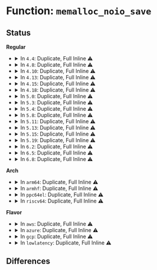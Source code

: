 # Function: <code>memalloc_noio_save</code>

## Status
<b>Regular</b>
<ul>
<li>
<details>
<summary>In <code>4.4</code>: Duplicate, Full Inline ⚠️</summary>

**Collision:** Static Duplication

**Inline:** Full

**Transformation:** False

**Instances:**

```
In drivers/base/power/runtime.c (ffffffff815561dc)
Location: include/linux/sched.h:2134
Inline: True
Inline callers:
  - drivers/base/power/runtime.c:rpm_callback
```
```
In drivers/usb/core/hub.c (ffffffff816070e7)
Location: include/linux/sched.h:2134
Inline: True
Inline callers:
  - drivers/usb/core/hub.c:usb_reset_device
```
```
In drivers/md/dm-ioctl.c (ffffffff816aa0cd)
Location: include/linux/sched.h:2134
Inline: True
Inline callers:
  - drivers/md/dm-ioctl.c:ctl_ioctl
```
</details>
</li>
<li>
<details>
<summary>In <code>4.8</code>: Duplicate, Full Inline ⚠️</summary>

**Collision:** Static Duplication

**Inline:** Full

**Transformation:** False

**Instances:**

```
In drivers/base/power/runtime.c (ffffffff815a821c)
Location: include/linux/sched.h:2276
Inline: True
Inline callers:
  - drivers/base/power/runtime.c:rpm_callback
```
```
In drivers/usb/core/hub.c (ffffffff81666e43)
Location: include/linux/sched.h:2276
Inline: True
Inline callers:
  - drivers/usb/core/hub.c:usb_reset_device
```
```
In drivers/md/dm-ioctl.c (ffffffff8170a4d1)
Location: include/linux/sched.h:2276
Inline: True
Inline callers:
  - drivers/md/dm-ioctl.c:ctl_ioctl
```
</details>
</li>
<li>
<details>
<summary>In <code>4.10</code>: Duplicate, Full Inline ⚠️</summary>

**Collision:** Static Duplication

**Inline:** Full

**Transformation:** False

**Instances:**

```
In drivers/base/power/runtime.c (ffffffff815d6d0c)
Location: include/linux/sched.h:2368
Inline: True
Inline callers:
  - drivers/base/power/runtime.c:rpm_callback
```
```
In drivers/usb/core/hub.c (ffffffff81694b73)
Location: include/linux/sched.h:2368
Inline: True
Inline callers:
  - drivers/usb/core/hub.c:usb_reset_device
```
```
In drivers/md/dm-ioctl.c (ffffffff8173c3a1)
Location: include/linux/sched.h:2368
Inline: True
Inline callers:
  - drivers/md/dm-ioctl.c:ctl_ioctl
```
</details>
</li>
<li>
<details>
<summary>In <code>4.13</code>: Duplicate, Full Inline ⚠️</summary>

**Collision:** Static Duplication

**Inline:** Full

**Transformation:** False

**Instances:**

```
In drivers/base/power/runtime.c (ffffffff815eb706)
Location: include/linux/sched/mm.h:170
Inline: True
Inline callers:
  - drivers/base/power/runtime.c:rpm_callback
```
```
In drivers/nvdimm/bus.c (ffffffff8162e1fb)
Location: include/linux/sched/mm.h:170
Inline: True
Inline callers:
  - drivers/nvdimm/bus.c:nvdimm_clear_poison
  - drivers/nvdimm/bus.c:nvdimm_clear_poison
```
```
In drivers/usb/core/hub.c (ffffffff816a9fc6)
Location: include/linux/sched/mm.h:170
Inline: True
Inline callers:
  - drivers/usb/core/hub.c:usb_reset_device
```
```
In drivers/md/dm-ioctl.c (ffffffff81755c0d)
Location: include/linux/sched/mm.h:170
Inline: True
Inline callers:
  - drivers/md/dm-ioctl.c:ctl_ioctl
```
</details>
</li>
<li>
<details>
<summary>In <code>4.15</code>: Duplicate, Full Inline ⚠️</summary>

**Collision:** Static Duplication

**Inline:** Full

**Transformation:** False

**Instances:**

```
In drivers/base/power/runtime.c (ffffffff81652af6)
Location: include/linux/sched/mm.h:179
Inline: True
Inline callers:
  - drivers/base/power/runtime.c:rpm_callback
```
```
In drivers/nvdimm/bus.c (ffffffff816969bb)
Location: include/linux/sched/mm.h:179
Inline: True
Inline callers:
  - drivers/nvdimm/bus.c:nvdimm_clear_poison
  - drivers/nvdimm/bus.c:nvdimm_clear_poison
```
```
In drivers/usb/core/hub.c (ffffffff81715416)
Location: include/linux/sched/mm.h:179
Inline: True
Inline callers:
  - drivers/usb/core/hub.c:usb_reset_device
```
```
In drivers/md/dm-ioctl.c (ffffffff817c7ebc)
Location: include/linux/sched/mm.h:179
Inline: True
Inline callers:
  - drivers/md/dm-ioctl.c:ctl_ioctl
```
</details>
</li>
<li>
<details>
<summary>In <code>4.18</code>: Duplicate, Full Inline ⚠️</summary>

**Collision:** Static Duplication

**Inline:** Full

**Transformation:** False

**Instances:**

```
In drivers/base/power/runtime.c (ffffffff8168f886)
Location: include/linux/sched/mm.h:188
Inline: True
Inline callers:
  - drivers/base/power/runtime.c:rpm_callback
```
```
In drivers/nvdimm/bus.c (ffffffff816d2b71)
Location: include/linux/sched/mm.h:188
Inline: True
Inline callers:
  - drivers/nvdimm/bus.c:nvdimm_clear_poison
  - drivers/nvdimm/bus.c:nvdimm_clear_poison
```
```
In drivers/usb/core/hub.c (ffffffff81754221)
Location: include/linux/sched/mm.h:188
Inline: True
Inline callers:
  - drivers/usb/core/hub.c:usb_reset_device
```
```
In drivers/md/dm-ioctl.c (ffffffff8180fa69)
Location: include/linux/sched/mm.h:188
Inline: True
Inline callers:
  - drivers/md/dm-ioctl.c:ctl_ioctl
```
</details>
</li>
<li>
<details>
<summary>In <code>5.0</code>: Duplicate, Full Inline ⚠️</summary>

**Collision:** Static Duplication

**Inline:** Full

**Transformation:** False

**Instances:**

```
In drivers/base/power/runtime.c (ffffffff816afc16)
Location: include/linux/sched/mm.h:188
Inline: True
Inline callers:
  - drivers/base/power/runtime.c:rpm_callback
```
```
In drivers/nvdimm/bus.c (ffffffff816f42c1)
Location: include/linux/sched/mm.h:188
Inline: True
Inline callers:
  - drivers/nvdimm/bus.c:nvdimm_clear_poison
  - drivers/nvdimm/bus.c:nvdimm_clear_poison
```
```
In drivers/usb/core/hub.c (ffffffff8177867d)
Location: include/linux/sched/mm.h:188
Inline: True
Inline callers:
  - drivers/usb/core/hub.c:usb_reset_device
```
```
In drivers/md/dm-ioctl.c (ffffffff8183ba40)
Location: include/linux/sched/mm.h:188
Inline: True
Inline callers:
  - drivers/md/dm-ioctl.c:ctl_ioctl
```
</details>
</li>
<li>
<details>
<summary>In <code>5.3</code>: Duplicate, Full Inline ⚠️</summary>

**Collision:** Static Duplication

**Inline:** Full

**Transformation:** False

**Instances:**

```
In block/blk-zoned.c (ffffffff814fa43a)
Location: include/linux/sched/mm.h:221
Inline: True
Inline callers:
  - block/blk-zoned.c:blk_revalidate_disk_zones
```
```
In drivers/base/power/runtime.c (ffffffff816e9756)
Location: include/linux/sched/mm.h:221
Inline: True
Inline callers:
  - drivers/base/power/runtime.c:rpm_callback
```
```
In drivers/nvdimm/bus.c (ffffffff8172d8ae)
Location: include/linux/sched/mm.h:221
Inline: True
Inline callers:
  - drivers/nvdimm/bus.c:nvdimm_clear_poison
  - drivers/nvdimm/bus.c:nvdimm_clear_poison
```
```
In drivers/scsi/sd_zbc.c (ffffffff81760eba)
Location: include/linux/sched/mm.h:221
Inline: True
Inline callers:
  - drivers/scsi/sd_zbc.c:sd_zbc_read_zones
```
```
In drivers/usb/core/hub.c (ffffffff817b64df)
Location: include/linux/sched/mm.h:221
Inline: True
Inline callers:
  - drivers/usb/core/hub.c:usb_reset_device
```
```
In drivers/md/md.c (ffffffff81861ac6)
Location: include/linux/sched/mm.h:221
Inline: True
```
```
In drivers/md/dm-ioctl.c (ffffffff8187f621)
Location: include/linux/sched/mm.h:221
Inline: True
Inline callers:
  - drivers/md/dm-ioctl.c:ctl_ioctl
```
</details>
</li>
<li>
<details>
<summary>In <code>5.4</code>: Duplicate, Full Inline ⚠️</summary>

**Collision:** Static Duplication

**Inline:** Full

**Transformation:** False

**Instances:**

```
In block/blk-zoned.c (ffffffff8151839a)
Location: include/linux/sched/mm.h:223
Inline: True
Inline callers:
  - block/blk-zoned.c:blk_revalidate_disk_zones
```
```
In drivers/base/power/runtime.c (ffffffff8170d7b6)
Location: include/linux/sched/mm.h:223
Inline: True
Inline callers:
  - drivers/base/power/runtime.c:rpm_callback
```
```
In drivers/nvdimm/bus.c (ffffffff81751b4e)
Location: include/linux/sched/mm.h:223
Inline: True
Inline callers:
  - drivers/nvdimm/bus.c:nvdimm_clear_poison
  - drivers/nvdimm/bus.c:nvdimm_clear_poison
```
```
In drivers/scsi/sd_zbc.c (ffffffff81784e7a)
Location: include/linux/sched/mm.h:223
Inline: True
Inline callers:
  - drivers/scsi/sd_zbc.c:sd_zbc_read_zones
```
```
In drivers/usb/core/hub.c (ffffffff817e6c08)
Location: include/linux/sched/mm.h:223
Inline: True
Inline callers:
  - drivers/usb/core/hub.c:usb_reset_device
```
```
In drivers/md/md.c (ffffffff818936f6)
Location: include/linux/sched/mm.h:223
Inline: True
```
```
In drivers/md/dm-ioctl.c (ffffffff818b14ad)
Location: include/linux/sched/mm.h:223
Inline: True
Inline callers:
  - drivers/md/dm-ioctl.c:ctl_ioctl
```
</details>
</li>
<li>
<details>
<summary>In <code>5.8</code>: Duplicate, Full Inline ⚠️</summary>

**Collision:** Static Duplication

**Inline:** Full

**Transformation:** False

**Instances:**

```
In block/blk-zoned.c (ffffffff81578fcf)
Location: include/linux/sched/mm.h:225
Inline: True
Inline callers:
  - block/blk-zoned.c:blk_revalidate_disk_zones
```
```
In drivers/base/power/runtime.c (ffffffff817c8db6)
Location: include/linux/sched/mm.h:225
Inline: True
Inline callers:
  - drivers/base/power/runtime.c:rpm_callback
```
```
In drivers/block/xen-blkfront.c (ffffffff817ecb39)
Location: include/linux/sched/mm.h:225
Inline: True
Inline callers:
  - drivers/block/xen-blkfront.c:blkfront_setup_indirect
```
```
In drivers/nvdimm/bus.c (ffffffff818103a4)
Location: include/linux/sched/mm.h:225
Inline: True
Inline callers:
  - drivers/nvdimm/bus.c:nvdimm_clear_poison
  - drivers/nvdimm/bus.c:nvdimm_clear_poison
```
```
In drivers/usb/core/hub.c (ffffffff818b6bbc)
Location: include/linux/sched/mm.h:225
Inline: True
Inline callers:
  - drivers/usb/core/hub.c:usb_reset_device
```
```
In drivers/md/md.c (ffffffff819631a0)
Location: include/linux/sched/mm.h:225
Inline: True
```
```
In drivers/md/dm.c (ffffffff8197b0c3)
Location: include/linux/sched/mm.h:225
Inline: True
Inline callers:
  - drivers/md/dm.c:dm_kobject_uevent
```
```
In drivers/md/dm-ioctl.c (ffffffff819811a4)
Location: include/linux/sched/mm.h:225
Inline: True
Inline callers:
  - drivers/md/dm-ioctl.c:copy_params
```
</details>
</li>
<li>
<details>
<summary>In <code>5.11</code>: Duplicate, Full Inline ⚠️</summary>

**Collision:** Static Duplication

**Inline:** Full

**Transformation:** False

**Instances:**

```
In block/blk-zoned.c (ffffffff81595a87)
Location: include/linux/sched/mm.h:211
Inline: True
Inline callers:
  - block/blk-zoned.c:blk_revalidate_disk_zones
```
```
In drivers/base/core.c (ffffffff817c7af3)
Location: include/linux/sched/mm.h:211
Inline: True
Inline callers:
  - drivers/base/core.c:device_del
```
```
In drivers/base/power/runtime.c (ffffffff817dd0a6)
Location: include/linux/sched/mm.h:211
Inline: True
Inline callers:
  - drivers/base/power/runtime.c:rpm_callback
```
```
In drivers/block/xen-blkfront.c (ffffffff81801469)
Location: include/linux/sched/mm.h:211
Inline: True
Inline callers:
  - drivers/block/xen-blkfront.c:blkfront_setup_indirect
```
```
In drivers/nvdimm/bus.c (ffffffff8181f2e4)
Location: include/linux/sched/mm.h:211
Inline: True
Inline callers:
  - drivers/nvdimm/bus.c:nvdimm_clear_poison
  - drivers/nvdimm/bus.c:nvdimm_clear_poison
```
```
In drivers/scsi/sd_zbc.c (ffffffff818599f4)
Location: include/linux/sched/mm.h:211
Inline: True
Inline callers:
  - drivers/scsi/sd_zbc.c:sd_zbc_revalidate_zones
```
```
In drivers/usb/core/hub.c (ffffffff818c54cc)
Location: include/linux/sched/mm.h:211
Inline: True
Inline callers:
  - drivers/usb/core/hub.c:usb_reset_device
```
```
In drivers/md/md.c (ffffffff81969a50)
Location: include/linux/sched/mm.h:211
Inline: True
```
```
In drivers/md/dm.c (ffffffff8197f8e3)
Location: include/linux/sched/mm.h:211
Inline: True
Inline callers:
  - drivers/md/dm.c:dm_kobject_uevent
```
```
In drivers/md/dm-ioctl.c (ffffffff819857c4)
Location: include/linux/sched/mm.h:211
Inline: True
Inline callers:
  - drivers/md/dm-ioctl.c:copy_params
```
</details>
</li>
<li>
<details>
<summary>In <code>5.13</code>: Duplicate, Full Inline ⚠️</summary>

**Collision:** Static Duplication

**Inline:** Full

**Transformation:** False

**Instances:**

```
In block/blk-zoned.c (ffffffff8159c823)
Location: include/linux/sched/mm.h:215
Inline: True
Inline callers:
  - block/blk-zoned.c:blk_revalidate_disk_zones
```
```
In drivers/base/core.c (ffffffff817ab003)
Location: include/linux/sched/mm.h:215
Inline: True
Inline callers:
  - drivers/base/core.c:device_del
```
```
In drivers/base/power/runtime.c (ffffffff817c1456)
Location: include/linux/sched/mm.h:215
Inline: True
Inline callers:
  - drivers/base/power/runtime.c:rpm_callback
```
```
In drivers/block/xen-blkfront.c (ffffffff817e5ec9)
Location: include/linux/sched/mm.h:215
Inline: True
Inline callers:
  - drivers/block/xen-blkfront.c:blkfront_setup_indirect
```
```
In drivers/nvdimm/bus.c (ffffffff81802604)
Location: include/linux/sched/mm.h:215
Inline: True
Inline callers:
  - drivers/nvdimm/bus.c:nvdimm_clear_poison
  - drivers/nvdimm/bus.c:nvdimm_clear_poison
```
```
In drivers/scsi/sd_zbc.c (ffffffff8183c734)
Location: include/linux/sched/mm.h:215
Inline: True
Inline callers:
  - drivers/scsi/sd_zbc.c:sd_zbc_revalidate_zones
```
```
In drivers/usb/core/hub.c (ffffffff818a87ac)
Location: include/linux/sched/mm.h:215
Inline: True
Inline callers:
  - drivers/usb/core/hub.c:usb_reset_device
```
```
In drivers/md/md.c (ffffffff8194dd08)
Location: include/linux/sched/mm.h:215
Inline: True
```
```
In drivers/md/dm.c (ffffffff81963a63)
Location: include/linux/sched/mm.h:215
Inline: True
Inline callers:
  - drivers/md/dm.c:dm_kobject_uevent
```
```
In drivers/md/dm-ioctl.c (ffffffff81969105)
Location: include/linux/sched/mm.h:215
Inline: True
Inline callers:
  - drivers/md/dm-ioctl.c:copy_params
```
</details>
</li>
<li>
<details>
<summary>In <code>5.15</code>: Duplicate, Full Inline ⚠️</summary>

**Collision:** Static Duplication

**Inline:** Full

**Transformation:** False

**Instances:**

```
In block/blk-zoned.c (ffffffff81604ed3)
Location: include/linux/sched/mm.h:215
Inline: True
Inline callers:
  - block/blk-zoned.c:blk_revalidate_disk_zones
```
```
In drivers/base/core.c (ffffffff81834353)
Location: include/linux/sched/mm.h:215
Inline: True
Inline callers:
  - drivers/base/core.c:device_del
```
```
In drivers/base/power/runtime.c (ffffffff8184ac0a)
Location: include/linux/sched/mm.h:215
Inline: True
Inline callers:
  - drivers/base/power/runtime.c:rpm_callback
```
```
In drivers/block/xen-blkfront.c (ffffffff81872269)
Location: include/linux/sched/mm.h:215
Inline: True
Inline callers:
  - drivers/block/xen-blkfront.c:blkfront_setup_indirect
```
```
In drivers/nvdimm/bus.c (ffffffff8188cae4)
Location: include/linux/sched/mm.h:215
Inline: True
Inline callers:
  - drivers/nvdimm/bus.c:nvdimm_clear_poison
  - drivers/nvdimm/bus.c:nvdimm_clear_poison
```
```
In drivers/scsi/sd_zbc.c (ffffffff818c9094)
Location: include/linux/sched/mm.h:215
Inline: True
Inline callers:
  - drivers/scsi/sd_zbc.c:sd_zbc_revalidate_zones
```
```
In drivers/usb/core/hub.c (ffffffff8193d68c)
Location: include/linux/sched/mm.h:215
Inline: True
Inline callers:
  - drivers/usb/core/hub.c:usb_reset_device
```
```
In drivers/md/md.c (ffffffff819f3108)
Location: include/linux/sched/mm.h:215
Inline: True
```
```
In drivers/md/dm-zone.c (ffffffff81a0587b)
Location: include/linux/sched/mm.h:215
Inline: True
Inline callers:
  - drivers/md/dm-zone.c:dm_zone_map_bio_begin
  - drivers/md/dm-zone.c:dm_set_zones_restrictions
```
```
In drivers/md/dm-ima.c (ffffffff81a062e2)
Location: include/linux/sched/mm.h:215
Inline: True
Inline callers:
  - drivers/md/dm-ima.c:dm_ima_measure_data
```
```
In drivers/md/dm.c (ffffffff81a0ba03)
Location: include/linux/sched/mm.h:215
Inline: True
Inline callers:
  - drivers/md/dm.c:dm_kobject_uevent
```
```
In drivers/md/dm-ioctl.c (ffffffff81a11325)
Location: include/linux/sched/mm.h:215
Inline: True
Inline callers:
  - drivers/md/dm-ioctl.c:copy_params
```
</details>
</li>
<li>
<details>
<summary>In <code>5.19</code>: Duplicate, Full Inline ⚠️</summary>

**Collision:** Static Duplication

**Inline:** Full

**Transformation:** False

**Instances:**

```
In mm/vmalloc.c (ffffffff81366dbb)
Location: include/linux/sched/mm.h:288
Inline: True
Inline callers:
  - mm/vmalloc.c:__vmalloc_area_node
```
```
In block/blk-zoned.c (ffffffff816b86cc)
Location: include/linux/sched/mm.h:288
Inline: True
Inline callers:
  - block/blk-zoned.c:blk_revalidate_disk_zones
```
```
In drivers/base/core.c (ffffffff81975e21)
Location: include/linux/sched/mm.h:288
Inline: True
Inline callers:
  - drivers/base/core.c:device_del
```
```
In drivers/base/power/runtime.c (ffffffff8199096a)
Location: include/linux/sched/mm.h:288
Inline: True
Inline callers:
  - drivers/base/power/runtime.c:rpm_callback
```
```
In drivers/block/xen-blkfront.c (ffffffff819ba439)
Location: include/linux/sched/mm.h:288
Inline: True
Inline callers:
  - drivers/block/xen-blkfront.c:blkfront_setup_indirect
```
```
In drivers/nvdimm/bus.c (ffffffff819d5fd2)
Location: include/linux/sched/mm.h:288
Inline: True
Inline callers:
  - drivers/nvdimm/bus.c:nvdimm_clear_poison
  - drivers/nvdimm/bus.c:nvdimm_clear_poison
```
```
In drivers/scsi/sd_zbc.c (ffffffff81a16620)
Location: include/linux/sched/mm.h:288
Inline: True
Inline callers:
  - drivers/scsi/sd_zbc.c:sd_zbc_revalidate_zones
```
```
In drivers/usb/core/hub.c (ffffffff81a95390)
Location: include/linux/sched/mm.h:288
Inline: True
Inline callers:
  - drivers/usb/core/hub.c:usb_reset_device
```
```
In drivers/md/md.c (ffffffff81b5ba04)
Location: include/linux/sched/mm.h:288
Inline: True
```
```
In drivers/md/dm-zone.c (ffffffff81b6d56c)
Location: include/linux/sched/mm.h:288
Inline: True
Inline callers:
  - drivers/md/dm-zone.c:dm_zone_map_bio_begin
  - drivers/md/dm-zone.c:dm_set_zones_restrictions
```
```
In drivers/md/dm-ima.c (ffffffff81b6df80)
Location: include/linux/sched/mm.h:288
Inline: True
Inline callers:
  - drivers/md/dm-ima.c:dm_ima_measure_data
```
```
In drivers/md/dm.c (ffffffff81b73ea8)
Location: include/linux/sched/mm.h:288
Inline: True
Inline callers:
  - drivers/md/dm.c:dm_kobject_uevent
```
```
In drivers/md/dm-ioctl.c (ffffffff81b79a37)
Location: include/linux/sched/mm.h:288
Inline: True
Inline callers:
  - drivers/md/dm-ioctl.c:copy_params
```
</details>
</li>
<li>
<details>
<summary>In <code>6.2</code>: Duplicate, Full Inline ⚠️</summary>

**Collision:** Static Duplication

**Inline:** Full

**Transformation:** False

**Instances:**

```
In mm/vmalloc.c (ffffffff813e29cb)
Location: include/linux/sched/mm.h:288
Inline: True
Inline callers:
  - mm/vmalloc.c:__vmalloc_area_node
```
```
In block/blk-zoned.c (ffffffff8177806d)
Location: include/linux/sched/mm.h:288
Inline: True
Inline callers:
  - block/blk-zoned.c:blk_revalidate_disk_zones
```
```
In drivers/base/core.c (ffffffff81ae1ed1)
Location: include/linux/sched/mm.h:288
Inline: True
Inline callers:
  - drivers/base/core.c:device_del
```
```
In drivers/base/power/runtime.c (ffffffff81b00caa)
Location: include/linux/sched/mm.h:288
Inline: True
Inline callers:
  - drivers/base/power/runtime.c:rpm_callback
```
```
In drivers/block/xen-blkfront.c (ffffffff81b2f959)
Location: include/linux/sched/mm.h:288
Inline: True
Inline callers:
  - drivers/block/xen-blkfront.c:blkfront_setup_indirect
```
```
In drivers/nvdimm/bus.c (ffffffff81b50bd2)
Location: include/linux/sched/mm.h:288
Inline: True
Inline callers:
  - drivers/nvdimm/bus.c:nvdimm_clear_poison
  - drivers/nvdimm/bus.c:nvdimm_clear_poison
```
```
In drivers/scsi/sd_zbc.c (ffffffff81b97430)
Location: include/linux/sched/mm.h:288
Inline: True
Inline callers:
  - drivers/scsi/sd_zbc.c:sd_zbc_revalidate_zones
```
```
In drivers/usb/core/hub.c (ffffffff81c17a49)
Location: include/linux/sched/mm.h:288
Inline: True
Inline callers:
  - drivers/usb/core/hub.c:usb_reset_device
```
```
In drivers/md/md.c (ffffffff81cf59c4)
Location: include/linux/sched/mm.h:288
Inline: True
```
```
In drivers/md/dm-zone.c (ffffffff81d098e5)
Location: include/linux/sched/mm.h:288
Inline: True
Inline callers:
  - drivers/md/dm-zone.c:dm_zone_map_bio_begin
  - drivers/md/dm-zone.c:dm_set_zones_restrictions
```
```
In drivers/md/dm-ima.c (ffffffff81d0a490)
Location: include/linux/sched/mm.h:288
Inline: True
Inline callers:
  - drivers/md/dm-ima.c:dm_ima_measure_data
```
```
In drivers/md/dm.c (ffffffff81d10dfe)
Location: include/linux/sched/mm.h:288
Inline: True
Inline callers:
  - drivers/md/dm.c:dm_kobject_uevent
```
```
In drivers/md/dm-ioctl.c (ffffffff81d17e4c)
Location: include/linux/sched/mm.h:288
Inline: True
Inline callers:
  - drivers/md/dm-ioctl.c:copy_params
```
</details>
</li>
<li>
<details>
<summary>In <code>6.5</code>: Duplicate, Full Inline ⚠️</summary>

**Collision:** Static Duplication

**Inline:** Full

**Transformation:** False

**Instances:**

```
In mm/vmalloc.c (ffffffff814175a0)
Location: include/linux/sched/mm.h:320
Inline: True
Inline callers:
  - mm/vmalloc.c:__vmalloc_area_node
```
```
In block/blk-zoned.c (ffffffff817b7fa6)
Location: include/linux/sched/mm.h:320
Inline: True
Inline callers:
  - block/blk-zoned.c:blk_revalidate_disk_zones
```
```
In drivers/base/core.c (ffffffff81b2fe01)
Location: include/linux/sched/mm.h:320
Inline: True
Inline callers:
  - drivers/base/core.c:device_del
```
```
In drivers/base/power/runtime.c (ffffffff81b4ee5a)
Location: include/linux/sched/mm.h:320
Inline: True
Inline callers:
  - drivers/base/power/runtime.c:rpm_callback
```
```
In drivers/block/xen-blkfront.c (ffffffff81b82da9)
Location: include/linux/sched/mm.h:320
Inline: True
Inline callers:
  - drivers/block/xen-blkfront.c:blkfront_setup_indirect
```
```
In drivers/nvdimm/bus.c (ffffffff81ba4072)
Location: include/linux/sched/mm.h:320
Inline: True
Inline callers:
  - drivers/nvdimm/bus.c:nvdimm_clear_poison
  - drivers/nvdimm/bus.c:nvdimm_clear_poison
```
```
In drivers/scsi/sd_zbc.c (ffffffff81bed9f5)
Location: include/linux/sched/mm.h:320
Inline: True
Inline callers:
  - drivers/scsi/sd_zbc.c:sd_zbc_revalidate_zones
```
```
In drivers/usb/core/hub.c (ffffffff81c7ea45)
Location: include/linux/sched/mm.h:320
Inline: True
Inline callers:
  - drivers/usb/core/hub.c:usb_reset_device
```
```
In drivers/md/md.c (ffffffff81d5d7ec)
Location: include/linux/sched/mm.h:320
Inline: True
```
```
In drivers/md/dm-zone.c (ffffffff81d72bb1)
Location: include/linux/sched/mm.h:320
Inline: True
Inline callers:
  - drivers/md/dm-zone.c:dm_zone_map_bio_begin
  - drivers/md/dm-zone.c:dm_set_zones_restrictions
```
```
In drivers/md/dm-ima.c (ffffffff81d735d0)
Location: include/linux/sched/mm.h:320
Inline: True
Inline callers:
  - drivers/md/dm-ima.c:dm_ima_measure_data
```
```
In drivers/md/dm.c (ffffffff81d7a28e)
Location: include/linux/sched/mm.h:320
Inline: True
Inline callers:
  - drivers/md/dm.c:dm_kobject_uevent
```
</details>
</li>
<li>
<details>
<summary>In <code>6.8</code>: Duplicate, Full Inline ⚠️</summary>

**Collision:** Static Duplication

**Inline:** Full

**Transformation:** False

**Instances:**

```
In mm/vmalloc.c (ffffffff814440b0)
Location: include/linux/sched/mm.h:320
Inline: True
Inline callers:
  - mm/vmalloc.c:__vmalloc_area_node
```
```
In block/blk-zoned.c (ffffffff817fc644)
Location: include/linux/sched/mm.h:320
Inline: True
Inline callers:
  - block/blk-zoned.c:blk_revalidate_disk_zones
```
```
In drivers/base/core.c (ffffffff81b87601)
Location: include/linux/sched/mm.h:320
Inline: True
Inline callers:
  - drivers/base/core.c:device_del
```
```
In drivers/base/power/runtime.c (ffffffff81ba73da)
Location: include/linux/sched/mm.h:320
Inline: True
Inline callers:
  - drivers/base/power/runtime.c:rpm_callback
```
```
In drivers/block/xen-blkfront.c (ffffffff81bd6c99)
Location: include/linux/sched/mm.h:320
Inline: True
Inline callers:
  - drivers/block/xen-blkfront.c:blkfront_setup_indirect
```
```
In drivers/nvdimm/bus.c (ffffffff81bf8262)
Location: include/linux/sched/mm.h:320
Inline: True
Inline callers:
  - drivers/nvdimm/bus.c:nvdimm_clear_poison
  - drivers/nvdimm/bus.c:nvdimm_clear_poison
```
```
In drivers/scsi/sd_zbc.c (ffffffff81c4312c)
Location: include/linux/sched/mm.h:320
Inline: True
Inline callers:
  - drivers/scsi/sd_zbc.c:sd_zbc_revalidate_zones
```
```
In drivers/usb/core/hub.c (ffffffff81d33415)
Location: include/linux/sched/mm.h:320
Inline: True
Inline callers:
  - drivers/usb/core/hub.c:usb_reset_device
```
```
In drivers/md/md.c (ffffffff81e0e4db)
Location: include/linux/sched/mm.h:320
Inline: True
Inline callers:
  - drivers/md/md.c:mddev_suspend
```
```
In drivers/md/dm-zone.c (ffffffff81e29ca1)
Location: include/linux/sched/mm.h:320
Inline: True
Inline callers:
  - drivers/md/dm-zone.c:dm_zone_map_bio_begin
  - drivers/md/dm-zone.c:dm_set_zones_restrictions
```
```
In drivers/md/dm-ima.c (ffffffff81e2a6e0)
Location: include/linux/sched/mm.h:320
Inline: True
Inline callers:
  - drivers/md/dm-ima.c:dm_ima_measure_data
```
```
In drivers/md/dm.c (ffffffff81e3142e)
Location: include/linux/sched/mm.h:320
Inline: True
Inline callers:
  - drivers/md/dm.c:dm_kobject_uevent
```
</details>
</li>
</ul>
<b>Arch</b>
<ul>
<li>
<details>
<summary>In <code>arm64</code>: Duplicate, Full Inline ⚠️</summary>

**Collision:** Static Duplication

**Inline:** Full

**Transformation:** False

**Instances:**

```
In block/blk-zoned.c (ffff80001061fd4c)
Location: include/linux/sched/mm.h:223
Inline: True
Inline callers:
  - block/blk-zoned.c:blk_revalidate_disk_zones
```
```
In drivers/base/power/runtime.c (ffff8000108fccc4)
Location: include/linux/sched/mm.h:223
Inline: True
Inline callers:
  - drivers/base/power/runtime.c:rpm_callback
```
```
In drivers/nvdimm/bus.c (ffff800010952274)
Location: include/linux/sched/mm.h:223
Inline: True
Inline callers:
  - drivers/nvdimm/bus.c:nvdimm_clear_poison
  - drivers/nvdimm/bus.c:nvdimm_clear_poison
```
```
In drivers/scsi/sd_zbc.c (ffff80001098b244)
Location: include/linux/sched/mm.h:223
Inline: True
Inline callers:
  - drivers/scsi/sd_zbc.c:sd_zbc_check_zones
```
```
In drivers/usb/core/hub.c (ffff800010a15afc)
Location: include/linux/sched/mm.h:223
Inline: True
Inline callers:
  - drivers/usb/core/hub.c:usb_reset_device
```
```
In drivers/md/md.c (ffff800010aea040)
Location: include/linux/sched/mm.h:223
Inline: True
```
```
In drivers/md/dm-ioctl.c (ffff800010b09480)
Location: include/linux/sched/mm.h:223
Inline: True
Inline callers:
  - drivers/md/dm-ioctl.c:ctl_ioctl
```
</details>
</li>
<li>
<details>
<summary>In <code>armhf</code>: Duplicate, Full Inline ⚠️</summary>

**Collision:** Static Duplication

**Inline:** Full

**Transformation:** False

**Instances:**

```
In block/blk-zoned.c (c07c7870)
Location: include/linux/sched/mm.h:223
Inline: True
Inline callers:
  - block/blk-zoned.c:blk_revalidate_disk_zones
```
```
In drivers/base/power/runtime.c (c09e7e68)
Location: include/linux/sched/mm.h:223
Inline: True
Inline callers:
  - drivers/base/power/runtime.c:rpm_callback
```
```
In drivers/scsi/sd_zbc.c (c0a5d4f0)
Location: include/linux/sched/mm.h:223
Inline: True
Inline callers:
  - drivers/scsi/sd_zbc.c:sd_zbc_check_zones
```
```
In drivers/usb/core/hub.c (c0aede40)
Location: include/linux/sched/mm.h:223
Inline: True
Inline callers:
  - drivers/usb/core/hub.c:usb_reset_device
```
```
In drivers/md/md.c (c0bcc028)
Location: include/linux/sched/mm.h:223
Inline: True
```
```
In drivers/md/dm-ioctl.c (c0be7c6c)
Location: include/linux/sched/mm.h:223
Inline: True
Inline callers:
  - drivers/md/dm-ioctl.c:ctl_ioctl
```
</details>
</li>
<li>
<details>
<summary>In <code>ppc64el</code>: Duplicate, Full Inline ⚠️</summary>

**Collision:** Static Duplication

**Inline:** Full

**Transformation:** False

**Instances:**

```
In block/blk-zoned.c (c0000000007bf350)
Location: include/linux/sched/mm.h:223
Inline: True
Inline callers:
  - block/blk-zoned.c:blk_revalidate_disk_zones
```
```
In drivers/base/power/runtime.c (c0000000009982a8)
Location: include/linux/sched/mm.h:223
Inline: True
Inline callers:
  - drivers/base/power/runtime.c:rpm_callback
```
```
In drivers/nvdimm/bus.c (c0000000009ff07c)
Location: include/linux/sched/mm.h:223
Inline: True
Inline callers:
  - drivers/nvdimm/bus.c:nvdimm_clear_poison
  - drivers/nvdimm/bus.c:nvdimm_clear_poison
```
```
In drivers/scsi/sd_zbc.c (c000000000a4bdf4)
Location: include/linux/sched/mm.h:223
Inline: True
Inline callers:
  - drivers/scsi/sd_zbc.c:sd_zbc_check_zones
```
```
In drivers/usb/core/hub.c (c000000000ace08c)
Location: include/linux/sched/mm.h:223
Inline: True
Inline callers:
  - drivers/usb/core/hub.c:usb_reset_device
```
```
In drivers/md/md.c (c000000000bd1218)
Location: include/linux/sched/mm.h:223
Inline: True
```
```
In drivers/md/dm-ioctl.c (c000000000bfafa0)
Location: include/linux/sched/mm.h:223
Inline: True
Inline callers:
  - drivers/md/dm-ioctl.c:ctl_ioctl
```
</details>
</li>
<li>
<details>
<summary>In <code>riscv64</code>: Duplicate, Full Inline ⚠️</summary>

**Collision:** Static Duplication

**Inline:** Full

**Transformation:** False

**Instances:**

```
In block/blk-zoned.c (ffffffe0004524ba)
Location: include/linux/sched/mm.h:223
Inline: True
Inline callers:
  - block/blk-zoned.c:blk_revalidate_disk_zones
```
```
In drivers/base/power/runtime.c (ffffffe00058bc16)
Location: include/linux/sched/mm.h:223
Inline: True
Inline callers:
  - drivers/base/power/runtime.c:rpm_callback
```
```
In drivers/nvdimm/bus.c (ffffffe0005c1dba)
Location: include/linux/sched/mm.h:223
Inline: True
Inline callers:
  - drivers/nvdimm/bus.c:nvdimm_clear_poison
  - drivers/nvdimm/bus.c:nvdimm_clear_poison
```
```
In drivers/scsi/sd_zbc.c (ffffffe0005ef628)
Location: include/linux/sched/mm.h:223
Inline: True
Inline callers:
  - drivers/scsi/sd_zbc.c:sd_zbc_check_zones
```
```
In drivers/usb/core/hub.c (ffffffe00063ad34)
Location: include/linux/sched/mm.h:223
Inline: True
Inline callers:
  - drivers/usb/core/hub.c:usb_reset_device
```
```
In drivers/md/md.c (ffffffe0006dd958)
Location: include/linux/sched/mm.h:223
Inline: True
```
```
In drivers/md/dm-ioctl.c (ffffffe0006f79de)
Location: include/linux/sched/mm.h:223
Inline: True
Inline callers:
  - drivers/md/dm-ioctl.c:ctl_ioctl
```
</details>
</li>
</ul>
<b>Flavor</b>
<ul>
<li>
<details>
<summary>In <code>aws</code>: Duplicate, Full Inline ⚠️</summary>

**Collision:** Static Duplication

**Inline:** Full

**Transformation:** False

**Instances:**

```
In block/blk-zoned.c (ffffffff8151097a)
Location: include/linux/sched/mm.h:223
Inline: True
Inline callers:
  - block/blk-zoned.c:blk_revalidate_disk_zones
```
```
In drivers/base/power/runtime.c (ffffffff816d2f06)
Location: include/linux/sched/mm.h:223
Inline: True
Inline callers:
  - drivers/base/power/runtime.c:rpm_callback
```
```
In drivers/nvdimm/bus.c (ffffffff8170623e)
Location: include/linux/sched/mm.h:223
Inline: True
Inline callers:
  - drivers/nvdimm/bus.c:nvdimm_clear_poison
  - drivers/nvdimm/bus.c:nvdimm_clear_poison
```
```
In drivers/scsi/sd_zbc.c (ffffffff8173956a)
Location: include/linux/sched/mm.h:223
Inline: True
Inline callers:
  - drivers/scsi/sd_zbc.c:sd_zbc_read_zones
```
```
In drivers/usb/core/hub.c (ffffffff8179efe8)
Location: include/linux/sched/mm.h:223
Inline: True
Inline callers:
  - drivers/usb/core/hub.c:usb_reset_device
```
```
In drivers/md/md.c (ffffffff81839576)
Location: include/linux/sched/mm.h:223
Inline: True
```
```
In drivers/md/dm-ioctl.c (ffffffff8185732d)
Location: include/linux/sched/mm.h:223
Inline: True
Inline callers:
  - drivers/md/dm-ioctl.c:ctl_ioctl
```
</details>
</li>
<li>
<details>
<summary>In <code>azure</code>: Duplicate, Full Inline ⚠️</summary>

**Collision:** Static Duplication

**Inline:** Full

**Transformation:** False

**Instances:**

```
In block/blk-zoned.c (ffffffff81500c9a)
Location: include/linux/sched/mm.h:223
Inline: True
Inline callers:
  - block/blk-zoned.c:blk_revalidate_disk_zones
```
```
In drivers/base/power/runtime.c (ffffffff816ae1f6)
Location: include/linux/sched/mm.h:223
Inline: True
Inline callers:
  - drivers/base/power/runtime.c:rpm_callback
```
```
In drivers/nvdimm/bus.c (ffffffff816d9cbe)
Location: include/linux/sched/mm.h:223
Inline: True
Inline callers:
  - drivers/nvdimm/bus.c:nvdimm_clear_poison
  - drivers/nvdimm/bus.c:nvdimm_clear_poison
```
```
In drivers/scsi/sd_zbc.c (ffffffff8171b20a)
Location: include/linux/sched/mm.h:223
Inline: True
Inline callers:
  - drivers/scsi/sd_zbc.c:sd_zbc_read_zones
```
```
In drivers/usb/core/hub.c (ffffffff81790c68)
Location: include/linux/sched/mm.h:223
Inline: True
Inline callers:
  - drivers/usb/core/hub.c:usb_reset_device
```
```
In drivers/md/md.c (ffffffff81800be6)
Location: include/linux/sched/mm.h:223
Inline: True
```
```
In drivers/md/dm-ioctl.c (ffffffff8181e93d)
Location: include/linux/sched/mm.h:223
Inline: True
Inline callers:
  - drivers/md/dm-ioctl.c:ctl_ioctl
```
</details>
</li>
<li>
<details>
<summary>In <code>gcp</code>: Duplicate, Full Inline ⚠️</summary>

**Collision:** Static Duplication

**Inline:** Full

**Transformation:** False

**Instances:**

```
In block/blk-zoned.c (ffffffff8150ca0a)
Location: include/linux/sched/mm.h:223
Inline: True
Inline callers:
  - block/blk-zoned.c:blk_revalidate_disk_zones
```
```
In drivers/base/power/runtime.c (ffffffff81701476)
Location: include/linux/sched/mm.h:223
Inline: True
Inline callers:
  - drivers/base/power/runtime.c:rpm_callback
```
```
In drivers/nvdimm/bus.c (ffffffff8174500e)
Location: include/linux/sched/mm.h:223
Inline: True
Inline callers:
  - drivers/nvdimm/bus.c:nvdimm_clear_poison
  - drivers/nvdimm/bus.c:nvdimm_clear_poison
```
```
In drivers/scsi/sd_zbc.c (ffffffff81779cfa)
Location: include/linux/sched/mm.h:223
Inline: True
Inline callers:
  - drivers/scsi/sd_zbc.c:sd_zbc_read_zones
```
```
In drivers/usb/core/hub.c (ffffffff817dba88)
Location: include/linux/sched/mm.h:223
Inline: True
Inline callers:
  - drivers/usb/core/hub.c:usb_reset_device
```
```
In drivers/md/md.c (ffffffff81888ba6)
Location: include/linux/sched/mm.h:223
Inline: True
```
```
In drivers/md/dm-ioctl.c (ffffffff818a695d)
Location: include/linux/sched/mm.h:223
Inline: True
Inline callers:
  - drivers/md/dm-ioctl.c:ctl_ioctl
```
</details>
</li>
<li>
<details>
<summary>In <code>lowlatency</code>: Duplicate, Full Inline ⚠️</summary>

**Collision:** Static Duplication

**Inline:** Full

**Transformation:** False

**Instances:**

```
In block/blk-zoned.c (ffffffff815260ea)
Location: include/linux/sched/mm.h:223
Inline: True
Inline callers:
  - block/blk-zoned.c:blk_revalidate_disk_zones
```
```
In drivers/base/power/runtime.c (ffffffff8171b316)
Location: include/linux/sched/mm.h:223
Inline: True
Inline callers:
  - drivers/base/power/runtime.c:rpm_callback
```
```
In drivers/nvdimm/bus.c (ffffffff8176044e)
Location: include/linux/sched/mm.h:223
Inline: True
Inline callers:
  - drivers/nvdimm/bus.c:nvdimm_clear_poison
  - drivers/nvdimm/bus.c:nvdimm_clear_poison
```
```
In drivers/scsi/sd_zbc.c (ffffffff81793b2a)
Location: include/linux/sched/mm.h:223
Inline: True
Inline callers:
  - drivers/scsi/sd_zbc.c:sd_zbc_read_zones
```
```
In drivers/usb/core/hub.c (ffffffff817f5d18)
Location: include/linux/sched/mm.h:223
Inline: True
Inline callers:
  - drivers/usb/core/hub.c:usb_reset_device
```
```
In drivers/md/md.c (ffffffff818a62d6)
Location: include/linux/sched/mm.h:223
Inline: True
```
```
In drivers/md/dm-ioctl.c (ffffffff818c2b9d)
Location: include/linux/sched/mm.h:223
Inline: True
Inline callers:
  - drivers/md/dm-ioctl.c:ctl_ioctl
```
</details>
</li>
</ul>

## Differences
